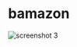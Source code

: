 # bamazon
![screenshot 3](https://user-images.githubusercontent.com/33135335/38774153-3273b7e4-402f-11e8-9583-2be5a1f6426a.png)